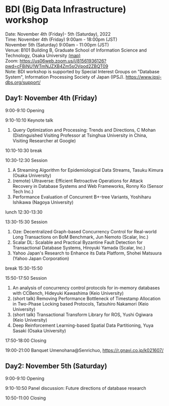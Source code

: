 # BDI (Big Data Infrastructure) workshop  
Date: November 4th (Friday)- 5th (Saturday), 2022  
Time:  November 4th (Friday) 9:00am - 18:00pm (JST)  
       November 5th (Saturday) 9:00am - 11:00pm (JST)  
Venue: B101 Building B, Graduate School of Information Science and Technology, Osaka University [(map)](https://www.ist.osaka-u.ac.jp/japanese/access/suita-campus.html)  
Zoom: https://us06web.zoom.us/j/81561936126?pwd=cFBiNU1WTmNJZXB4Zm5sOVpod2ZBQT09  
Note: BDI workshop is supported by Special Interest Groups on "Database System", Information Processing Society of Japan (IPSJ). https://www.ipsj-dbs.org/support/  

## Day1: November 4th (Friday)

9:00-9:10 Opening

9:10-10:10 Keynote talk
  1. Query Optimization and Processing: Trends and Directions, 
  C Mohan (Distinguished Visiting Professor at Tsinghua University in China, Visiting Researcher at Google)

10:10-10:30 break

10:30-12:30 Session
  1. A Streaming Algorithm for Epidemiological Data Streams, 
  Tasuku Kimura (Osaka University)
  2. (remote) Ultraverse: Efficient Retroactive Operations for Attack Recovery in Database Systems and Web Frameworks, 
  Ronny Ko (Sensor Tech Inc.)
  3. Performance Evaluation of Concurrent B+-tree Variants, 
  Yoshiharu Ishikawa (Nagoya University)

lunch 12:30-13:30

13:30-15:30 Session
  1. Oze: Decentralized Graph-based Concurrency Control for Real-world Long Transactions on BoM Benchmark, 
Jun Nemoto (Scalar, Inc.)
  2. Scalar DL: Scalable and Practical Byzantine Fault Detection for Transactional Database Systems, 
Hiroyuki Yamada (Scalar, Inc.)
  3. Yahoo Japan's Research to Enhance its Data Platform, 
Shohei Matsuura (Yahoo Japan Corporation)

break 15:30-15:50

15:50-17:50 Session
  1. An analysis of concurrency control protocols for in-memory databases with CCBench, 
Hideyuki Kawashima (Keio University)
  2. (short talk) Removing Performance Bottleneck of Timestamp Allocation in Two-Phase Locking based Protocols, 
Tatsuhiro Nakamori (Keio University)
  3. (short talk) Transactional Transform Library for ROS, 
Yushi Ogiwara (Keio University)
  4. Deep Reinforcement Learning-based Spatial Data Partitioning, 
Yuya Sasaki (Osaka University)

17:50-18:00 Closing

19:00-21:00 Banquet 
  Umenohana@Senrichuo, https://r.gnavi.co.jp/k021607/


## Day2: November 5th (Saturday)

9:00-9:10 Opening

9:10-10:50 Panel discussion: Future directions of database research

10:50-11:00 Closing
